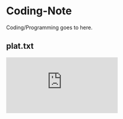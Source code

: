 # Coding-Note
Coding/Programming goes to here.
## plat.txt
![link](https://github.com/bestgore/Coding-Note/blob/master/plat.txt?ts=3)